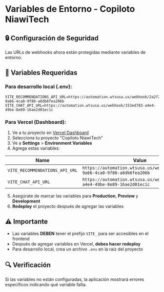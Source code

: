 # Variables de Entorno - Copiloto NiawiTech

## 🔒 Configuración de Seguridad

Las URLs de webhooks ahora están protegidas mediante variables de entorno.

## 📝 Variables Requeridas

### Para desarrollo local (.env):
```
VITE_RECOMMENDATIONS_API_URL=https://automation.wtsusa.us/webhook/2a2f2d36-9a66-4ca0-9f80-a8db6fea206b
VITE_CHAT_API_URL=https://automation.wtsusa.us/webhook/153ed783-a4e4-49be-8e89-16ae2d01ec1c
```

### Para Vercel (Dashboard):

1. Ve a tu proyecto en [Vercel Dashboard](https://vercel.com/dashboard)
2. Selecciona tu proyecto "Copiloto NiawiTech"
3. Ve a **Settings** > **Environment Variables**
4. Agrega estas variables:

| Name | Value |
|------|-------|
| `VITE_RECOMMENDATIONS_API_URL` | `https://automation.wtsusa.us/webhook/2a2f2d36-9a66-4ca0-9f80-a8db6fea206b` |
| `VITE_CHAT_API_URL` | `https://automation.wtsusa.us/webhook/153ed783-a4e4-49be-8e89-16ae2d01ec1c` |

5. Asegúrate de marcar las variables para **Production**, **Preview** y **Development**
6. **Redeploy** el proyecto después de agregar las variables

## ⚠️ Importante

- Las variables **DEBEN** tener el prefijo `VITE_` para ser accesibles en el frontend
- Después de agregar variables en Vercel, **debes hacer redeploy**
- Para desarrollo local, crea un archivo `.env` en la raíz del proyecto

## 🔍 Verificación

Si las variables no están configuradas, la aplicación mostrará errores específicos indicando qué variable falta. 